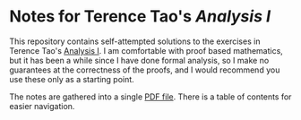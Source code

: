# Notes for Terence Tao's *Analysis I*

This repository contains self-attempted solutions to the exercises in Terence Tao's [Analysis I](https://terrytao.wordpress.com/books/analysis-i/). I am comfortable with proof based mathematics, but it has been a while since I have done formal analysis, so I make no guarantees at the correctness of the proofs, and I would recommend you use these only as a starting point.

The notes are gathered into a single [PDF file](notes/main.pdf). There is a table of contents for easier navigation.
